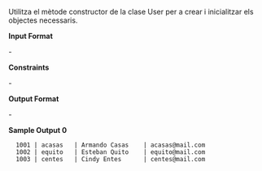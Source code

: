 Utilitza el mètode constructor de la clase User per a crear i
inicialitzar els objectes necessaris.

**Input Format**

\-

**Constraints**

\-

**Output Format**

\-

**Sample Output 0**

``` 
  1001 | acasas   | Armando Casas    | acasas@mail.com    
  1002 | equito   | Esteban Quito    | equito@mail.com    
  1003 | centes   | Cindy Entes      | centes@mail.com  
```
